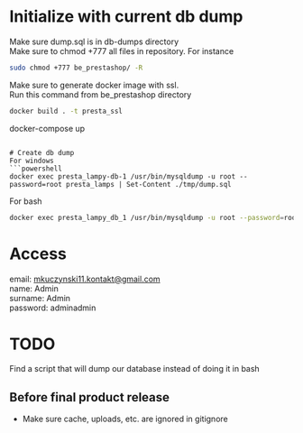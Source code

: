 # Initialize with current db dump
Make sure dump.sql is in db-dumps directory  
Make sure to chmod +777 all files in repository. For instance
```bash
sudo chmod +777 be_prestashop/ -R
```
Make sure to generate docker image with ssl.  
Run this command from be_prestashop directory
```bash
docker build . -t presta_ssl
```
docker-compose up
```

# Create db dump
For windows
```powershell
docker exec presta_lampy-db-1 /usr/bin/mysqldump -u root --password=root presta_lamps | Set-Content ./tmp/dump.sql
```
For bash
```bash
docker exec presta_lampy_db_1 /usr/bin/mysqldump -u root --password=root presta_lamps > dump_backup.sql
```

# Access
email: mkuczynski11.kontakt@gmail.com  
name: Admin  
surname: Admin  
password: adminadmin

# TODO
Find a script that will dump our database instead of doing it in bash

## Before final product release
- Make sure cache, uploads, etc. are ignored in gitignore